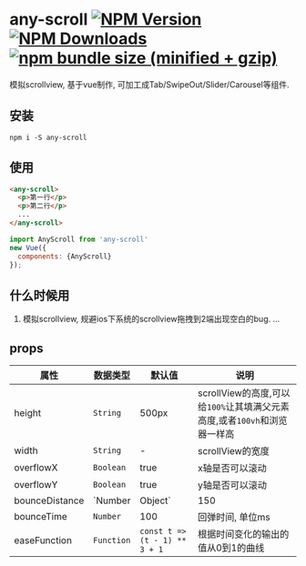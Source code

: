 # any-scroll  [![NPM Version][npm-image]][npm-url] [![NPM Downloads][downloads-image]][downloads-url] [![npm bundle size (minified + gzip)][size-image]][size-url] 
模拟scrollview, 基于vue制作, 可加工成Tab/SwipeOut/Slider/Carousel等组件.

[size-image]: https://img.shields.io/bundlephobia/minzip/any-scroll.svg
[size-url]: https://bundlephobia.com/result?p=any-scroll
[npm-image]: https://img.shields.io/npm/v/any-scroll.svg
[npm-url]: https://npmjs.org/package/any-scroll

[downloads-image]: https://img.shields.io/npm/dm/any-scroll.svg
[downloads-url]: https://npmjs.org/package/any-scroll

## 安装
```shell
npm i -S any-scroll
```

## 使用
```html
<any-scroll>
  <p>第一行</p>
  <p>第二行</p>
  ...
</any-scroll>
```

``` javascript
import AnyScroll from 'any-scroll'
new Vue({
  components: {AnyScroll}
});
```
##


## 什么时候用

1. 模拟scrollview, 规避ios下系统的scrollview拖拽到2端出现空白的bug.
...

## props

|属性|数据类型|默认值|说明|
|---|---|---|---|
|height|`String`|500px|scrollView的高度,可以给`100%`让其填满父元素高度,或者`100vh`和浏览器一样高|
|width|`String`|-|scrollView的宽度|
|overflowX|`Boolean`|true|x轴是否可以滚动|
|overflowY|`Boolean`|true|y轴是否可以滚动|
|bounceDistance|`Number | Object`|150|4个边界的可拉伸距离, 如果是对象, 可以通过top/left/right/bottom单独配置每一边|
|bounceTime|`Number`|100|回弹时间, 单位ms|
|easeFunction|`Function`|`const t => (t - 1) ** 3 + 1`| 根据时间变化的输出的值从0到1的曲线
